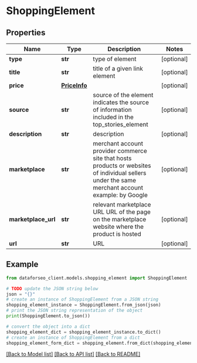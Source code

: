 # ShoppingElement


## Properties

Name | Type | Description | Notes
------------ | ------------- | ------------- | -------------
**type** | **str** | type of element | [optional] 
**title** | **str** | title of a given link element | [optional] 
**price** | [**PriceInfo**](PriceInfo.md) |  | [optional] 
**source** | **str** | source of the element indicates the source of information included in the top_stories_element | [optional] 
**description** | **str** | description | [optional] 
**marketplace** | **str** | merchant account provider commerce site that hosts products or websites of individual sellers under the same merchant account example: by Google | [optional] 
**marketplace_url** | **str** | relevant marketplace URL URL of the page on the marketplace website where the product is hosted | [optional] 
**url** | **str** | URL | [optional] 

## Example

```python
from dataforseo_client.models.shopping_element import ShoppingElement

# TODO update the JSON string below
json = "{}"
# create an instance of ShoppingElement from a JSON string
shopping_element_instance = ShoppingElement.from_json(json)
# print the JSON string representation of the object
print(ShoppingElement.to_json())

# convert the object into a dict
shopping_element_dict = shopping_element_instance.to_dict()
# create an instance of ShoppingElement from a dict
shopping_element_form_dict = shopping_element.from_dict(shopping_element_dict)
```
[[Back to Model list]](../README.md#documentation-for-models) [[Back to API list]](../README.md#documentation-for-api-endpoints) [[Back to README]](../README.md)


